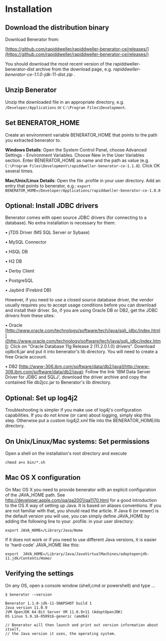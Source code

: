 # Installation

## Download the distribution binary

Download Benerator from: 

[https://github.com/rapiddweller/rapiddweller-benerator-ce/releases/](https://github.com/rapiddweller/rapiddweller-benerator-ce/releases/)


You should download the most recent version of the rapiddweller-benerator-dist archive from the download page, e.g.
_rapiddweller-benerator-ce-1.1.0-jdk-11-dist.zip_ .

## Unzip Benerator

Unzip the downloaded file in an appropriate directory, e.g. `/Developer/Applications` or `C:\Program Files\Development`.

## Set BENERATOR_HOME

Create an environment variable BENERATOR_HOME that points to the path you extracted benerator to.

**Windows Details**: Open the System Control Panel, choose Advanced Settings - Environment Variables. Choose New in the User Variables section. Enter
BENERATOR_HOME as name and the path as value (e.g. `C:\Program Files\Development\rapiddweller-benerator-ce-1.1.0`). Click OK several times.

**Mac/Unix/Linux Details**: Open the file .profile in your user directory. Add an entry that points to benerator, e.g.:
`export BENERATOR_HOME=/Developer/Applications/rapiddweller-benerator-ce-1.0.0`

## Optional: Install JDBC drivers

Benerator comes with open source JDBC drivers (for connecting to a database). No extra installation is necessary for them:

• jTDS Driver (MS SQL Server or Sybase)

• MySQL Connector

• HSQL DB

• H2 DB

• Derby Client

• PostgreSQL

• Jaybird (Firebird DB)

However, if you need to use a closed source database driver, the vendor usually requires you to accept usage conditions before you can download and
install their driver. So, if you are using Oracle DB or DB2, get the JDBC drivers from these sites:

• Oracle [http://www.oracle.com/technology/software/tech/java/sqlj_jdbc/index.html]([http://www.oracle.com/technology/software/tech/java/sqlj_jdbc/index.html): Click on "Oracle Database 11g Release 2 (11.2.0.1.0) drivers".
Download ojdbc6.jar and put it into benerator's lib directory. You will need to create a free Oracle account.

• DB2 [http://www-306.ibm.com/software/data/db2/java](http://www-306.ibm.com/software/data/db2/java): Follow the link 'IBM Data Server Driver for JDBC and SQLJ', download the driver archive and
copy the contained file db2jcc.jar to Benerator's lib directory.

## Optional: Set up log4j2

Troubleshooting is simpler if you make use of log4j's configuration capabilities. If you do not know (or care) about logging, simply skip this step.
Otherwise put a custom log4j2.xml file into the BENERATOR_HOME/lib directory.

## On Unix/Linux/Mac systems: Set permissions

Open a shell on the installation's root directory and execute

```shell
chmod a+x bin/*.sh
```

## Mac OS X configuration

On Mac OS X you need to provide benerator with an explicit configuration of the JAVA_HOME path. See http://developer.apple.com/qa/qa2001/qa1170.html
for a good introduction to the OS X way of setting up Java. It is based on aliases conventions. If you are not familiar with that, you should read the
article. If Java 6 (or newer) is the default version you will use, you can simply define JAVA_HOME by adding the following line to your .profile: in
your user directory:

```shell
export JAVA_HOME=/Library/Java/Home
```

If it does not work or if you need to use different Java versions, it is easier to 'hard-code' JAVA_HOME like this:

```shell
export  JAVA_HOME=/Library/Java/JavaVirtualMachines/adoptopenjdk-11.jdk/Contents/Home/ 
```

## Verifying the settings

On any OS, open a console window (shell,cmd or powershell) and type ...

<div class="termy">

```shell
$ benerator -–version

Benerator 1.1.0-jdk-11-SNAPSHOT build 1
Java version 11.0.9
JVM OpenJDK 64-Bit Server VM 11.0.9+11 (AdoptOpenJDK)
OS Linux 5.9.16-050916-generic (amd64)

// Benerator will then launch and print out version information about itself, 
// the Java version it uses, the operating system.
```

</div>


